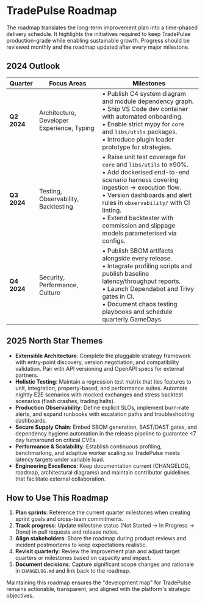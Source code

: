 # TradePulse Roadmap

The roadmap translates the long-term improvement plan into a time-phased delivery schedule. It highlights the initiatives
required to keep TradePulse production-grade while enabling sustainable growth. Progress should be reviewed monthly and the
roadmap updated after every major milestone.

## 2024 Outlook

| Quarter | Focus Areas | Milestones |
| --- | --- | --- |
| **Q2 2024** | Architecture, Developer Experience, Typing | • Publish C4 system diagram and module dependency graph.<br>• Ship VS Code dev container with automated onboarding.<br>• Enable strict mypy for `core` and `libs/utils` packages.<br>• Introduce plugin loader prototype for strategies. |
| **Q3 2024** | Testing, Observability, Backtesting | • Raise unit test coverage for `core` and `libs/utils` to ≥90%.<br>• Add dockerised end-to-end scenario harness covering ingestion → execution flow.<br>• Version dashboards and alert rules in `observability/` with CI linting.<br>• Extend backtester with commission and slippage models parameterised via configs. |
| **Q4 2024** | Security, Performance, Culture | • Publish SBOM artifacts alongside every release.<br>• Integrate profiling scripts and publish baseline latency/throughput reports.<br>• Launch Dependabot and Trivy gates in CI.<br>• Document chaos testing playbooks and schedule quarterly GameDays. |

## 2025 North Star Themes

- **Extensible Architecture**: Complete the pluggable strategy framework with entry-point discovery, version negotiation, and
  compatibility validation. Pair with API versioning and OpenAPI specs for external partners.
- **Holistic Testing**: Maintain a regression test matrix that ties features to unit, integration, property-based, and
  performance suites. Automate nightly E2E scenarios with mocked exchanges and stress backtest scenarios (flash crashes,
  trading halts).
- **Production Observability**: Define explicit SLOs, implement burn-rate alerts, and expand runbooks with escalation paths and
  troubleshooting dashboards.
- **Secure Supply Chain**: Embed SBOM generation, SAST/DAST gates, and dependency hygiene automation in the release pipeline to
  guarantee <7 day turnaround on critical CVEs.
- **Performance & Scalability**: Establish continuous profiling, benchmarking, and adaptive worker scaling so TradePulse meets
  latency targets under variable load.
- **Engineering Excellence**: Keep documentation current (CHANGELOG, roadmap, architectural diagrams) and maintain contributor
  guidelines that facilitate external collaboration.

## How to Use This Roadmap

1. **Plan sprints**: Reference the current quarter milestones when creating sprint goals and cross-team commitments.
2. **Track progress**: Update milestone status (Not Started → In Progress → Done) in pull requests and release notes.
3. **Align stakeholders**: Share the roadmap during product reviews and incident postmortems to keep expectations realistic.
4. **Revisit quarterly**: Review the improvement plan and adjust target quarters or milestones based on capacity and impact.
5. **Document decisions**: Capture significant scope changes and rationale in `CHANGELOG.md` and link back to the roadmap.

Maintaining this roadmap ensures the "development map" for TradePulse remains actionable, transparent, and aligned with the
platform's strategic objectives.
